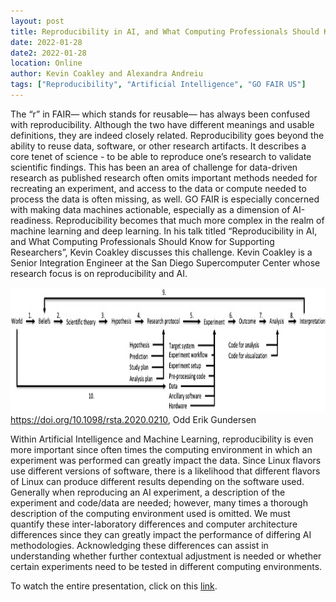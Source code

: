 ```yaml
---
layout: post
title: Reproducibility in AI, and What Computing Professionals Should Know for Supporting Researchers
date: 2022-01-28
date2: 2022-01-28
location: Online
author: Kevin Coakley and Alexandra Andreiu
tags: ["Reproducibility", "Artificial Intelligence", "GO FAIR US"]
---
```


The “r” in FAIR— which stands for reusable— has always been confused with reproducibility. Although the two have different meanings and usable definitions, they are indeed closely related. Reproducibility goes beyond the ability to reuse data, software, or other research artifacts. It describes a core tenet of science - to be able to reproduce one’s research to validate scientific findings. This has been an area of challenge for data-driven research as published research often omits important methods needed for recreating an experiment, and access to the data or compute needed to process the data is often missing, as well. GO FAIR is especially concerned with making data machines actionable, especially as a dimension of AI-readiness. Reproducibility becomes that much more complex in the realm of machine learning and deep learning. In his talk titled “Reproducibility in AI, and What Computing Professionals Should Know for Supporting Researchers”, Kevin Coakley discusses this challenge. Kevin Coakley is a Senior Integration Engineer at the San Diego Supercomputer Center whose research focus is on reproducibility and AI.

<img src="/assets/img/scientific_method_cs.jpg" height = "200"><br>
<https://doi.org/10.1098/rsta.2020.0210>, Odd Erik Gundersen

Within Artificial Intelligence and Machine Learning, reproducibility is even more important since often times the computing environment in which an experiment was performed can greatly impact the data. Since Linux flavors use different versions of software, there is a likelihood that different flavors of Linux can produce different results depending on the software used. Generally when reproducing an AI experiment, a description of the experiment and code/data are needed; however, many times a thorough description of the computing environment used is omitted. We must quantify these inter-laboratory differences and computer architecture differences since they can greatly impact the performance of differing AI methodologies. Acknowledging these differences can assist in understanding whether further contextual adjustment is needed or whether certain experiments need to be tested in different computing environments. 

To watch the entire presentation, click on this <a href ="https://www.youtube.com/watch?v=onqJeT-hQpI">link</a>.

